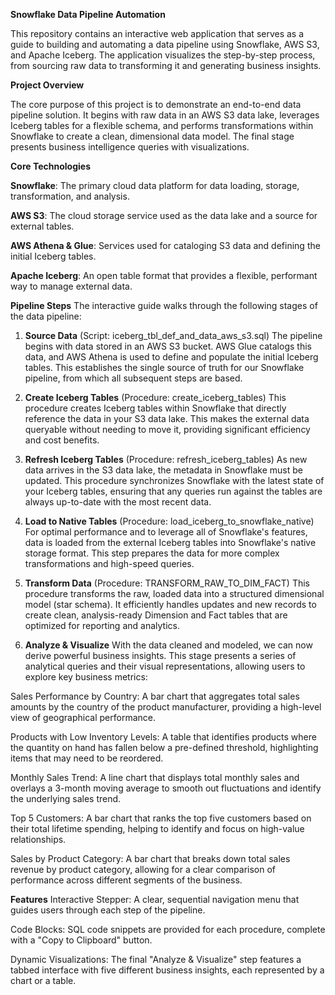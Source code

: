 **Snowflake Data Pipeline Automation**

This repository contains an interactive web application that serves as a guide to building and automating a data pipeline using Snowflake, AWS S3, and Apache Iceberg. The application visualizes the step-by-step process, from sourcing raw data to transforming it and generating business insights.

**Project Overview**

The core purpose of this project is to demonstrate an end-to-end data pipeline solution. It begins with raw data in an AWS S3 data lake, leverages Iceberg tables for a flexible schema, and performs transformations within Snowflake to create a clean, dimensional data model. The final stage presents business intelligence queries with visualizations.

**Core Technologies**

**Snowflake**: The primary cloud data platform for data loading, storage, transformation, and analysis.

**AWS S3**: The cloud storage service used as the data lake and a source for external tables.

**AWS Athena & Glue**: Services used for cataloging S3 data and defining the initial Iceberg tables.

**Apache Iceberg**: An open table format that provides a flexible, performant way to manage external data.

**Pipeline Steps**
The interactive guide walks through the following stages of the data pipeline:

1. **Source Data** (Script: iceberg_tbl_def_and_data_aws_s3.sql)
The pipeline begins with data stored in an AWS S3 bucket. AWS Glue catalogs this data, and AWS Athena is used to define and populate the initial Iceberg tables. This establishes the single source of truth for our Snowflake pipeline, from which all subsequent steps are based.

2. **Create Iceberg Tables** (Procedure: create_iceberg_tables)
This procedure creates Iceberg tables within Snowflake that directly reference the data in your S3 data lake. This makes the external data queryable without needing to move it, providing significant efficiency and cost benefits.

3. **Refresh Iceberg Tables** (Procedure: refresh_iceberg_tables)
As new data arrives in the S3 data lake, the metadata in Snowflake must be updated. This procedure synchronizes Snowflake with the latest state of your Iceberg tables, ensuring that any queries run against the tables are always up-to-date with the most recent data.

4. **Load to Native Tables** (Procedure: load_iceberg_to_snowflake_native)
For optimal performance and to leverage all of Snowflake's features, data is loaded from the external Iceberg tables into Snowflake's native storage format. This step prepares the data for more complex transformations and high-speed queries.

5. **Transform Data** (Procedure: TRANSFORM_RAW_TO_DIM_FACT)
This procedure transforms the raw, loaded data into a structured dimensional model (star schema). It efficiently handles updates and new records to create clean, analysis-ready Dimension and Fact tables that are optimized for reporting and analytics.

6. **Analyze & Visualize**
With the data cleaned and modeled, we can now derive powerful business insights. This stage presents a series of analytical queries and their visual representations, allowing users to explore key business metrics:

Sales Performance by Country: A bar chart that aggregates total sales amounts by the country of the product manufacturer, providing a high-level view of geographical performance.

Products with Low Inventory Levels: A table that identifies products where the quantity on hand has fallen below a pre-defined threshold, highlighting items that may need to be reordered.

Monthly Sales Trend: A line chart that displays total monthly sales and overlays a 3-month moving average to smooth out fluctuations and identify the underlying sales trend.

Top 5 Customers: A bar chart that ranks the top five customers based on their total lifetime spending, helping to identify and focus on high-value relationships.

Sales by Product Category: A bar chart that breaks down total sales revenue by product category, allowing for a clear comparison of performance across different segments of the business.

**Features**
Interactive Stepper: A clear, sequential navigation menu that guides users through each step of the pipeline.

Code Blocks: SQL code snippets are provided for each procedure, complete with a "Copy to Clipboard" button.

Dynamic Visualizations: The final "Analyze & Visualize" step features a tabbed interface with five different business insights, each represented by a chart or a table.

